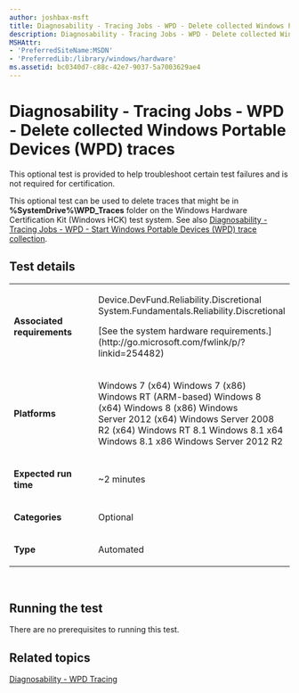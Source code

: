 ```yaml
---
author: joshbax-msft
title: Diagnosability - Tracing Jobs - WPD - Delete collected Windows Portable Devices (WPD) traces
description: Diagnosability - Tracing Jobs - WPD - Delete collected Windows Portable Devices (WPD) traces
MSHAttr:
- 'PreferredSiteName:MSDN'
- 'PreferredLib:/library/windows/hardware'
ms.assetid: bc0340d7-c88c-42e7-9037-5a7003629ae4
---
```


# Diagnosability - Tracing Jobs - WPD - Delete collected Windows Portable Devices (WPD) traces


This optional test is provided to help troubleshoot certain test failures and is not required for certification.

This optional test can be used to delete traces that might be in **%SystemDrive%\\WPD\_Traces** folder on the Windows Hardware Certification Kit (Windows HCK) test system. See also [Diagnosability - Tracing Jobs - WPD - Start Windows Portable Devices (WPD) trace collection](diagnosability---tracing-jobs---wpd---start-windows-portable-devices--wpd--trace-collection-2abcf6c2-8347-4921-b877-8c4b9ad1aed0.md).

## Test details


<table>
<colgroup>
<col width="50%" />
<col width="50%" />
</colgroup>
<tbody>
<tr class="odd">
<td><p><strong>Associated requirements</strong></p></td>
<td><p>Device.DevFund.Reliability.Discretional System.Fundamentals.Reliability.Discretional</p>
<p>[See the system hardware requirements.](http://go.microsoft.com/fwlink/p/?linkid=254482)</p></td>
</tr>
<tr class="even">
<td><p><strong>Platforms</strong></p></td>
<td><p>Windows 7 (x64) Windows 7 (x86) Windows RT (ARM-based) Windows 8 (x64) Windows 8 (x86) Windows Server 2012 (x64) Windows Server 2008 R2 (x64) Windows RT 8.1 Windows 8.1 x64 Windows 8.1 x86 Windows Server 2012 R2</p></td>
</tr>
<tr class="odd">
<td><p><strong>Expected run time</strong></p></td>
<td><p>~2 minutes</p></td>
</tr>
<tr class="even">
<td><p><strong>Categories</strong></p></td>
<td><p>Optional</p></td>
</tr>
<tr class="odd">
<td><p><strong>Type</strong></p></td>
<td><p>Automated</p></td>
</tr>
</tbody>
</table>

 

## Running the test


There are no prerequisites to running this test.

## Related topics


[Diagnosability - WPD Tracing](diagnosability---wpd-tracing.md)

 

 







